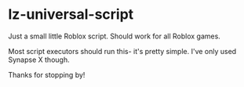 # lz-universal-script
Just a small little Roblox script.
Should work for all Roblox games.

Most script executors should run this- it's pretty simple. I've only used Synapse X though.

Thanks for stopping by!
